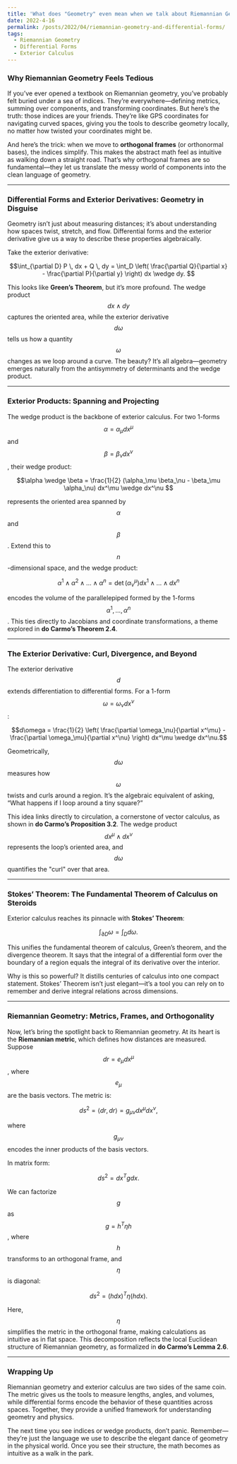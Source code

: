 ```yaml
---
title: 'What does "Geometry" even mean when we talk about Riemannian Geometry: From Orthogonal Frames to Differential Forms'
date: 2022-4-16
permalink: /posts/2022/04/riemannian-geometry-and-differential-forms/
tags:
  - Riemannian Geometry
  - Differential Forms
  - Exterior Calculus
---
```


### **Why Riemannian Geometry Feels Tedious**
If you’ve ever opened a textbook on Riemannian geometry, you’ve probably felt buried under a sea of indices. They’re everywhere—defining metrics, summing over components, and transforming coordinates. But here’s the truth: those indices are your friends. They’re like GPS coordinates for navigating curved spaces, giving you the tools to describe geometry locally, no matter how twisted your coordinates might be.

And here’s the trick: when we move to **orthogonal frames** (or orthonormal bases), the indices simplify. This makes the abstract math feel as intuitive as walking down a straight road. That’s why orthogonal frames are so fundamental—they let us translate the messy world of components into the clean language of geometry.

---

### **Differential Forms and Exterior Derivatives: Geometry in Disguise**

Geometry isn’t just about measuring distances; it’s about understanding how spaces twist, stretch, and flow. Differential forms and the exterior derivative give us a way to describe these properties algebraically.

Take the exterior derivative:

$$\int_{\partial D} P \, dx + Q \, dy = \int_D \left( \frac{\partial Q}{\partial x} - \frac{\partial P}{\partial y} \right) dx \wedge dy. $$

This looks like **Green’s Theorem**, but it’s more profound. The wedge product $$dx \wedge dy$$ captures the oriented area, while the exterior derivative $$d\omega$$ tells us how a quantity $$\omega$$ changes as we loop around a curve. The beauty? It’s all algebra—geometry emerges naturally from the antisymmetry of determinants and the wedge product.

---

### **Exterior Products: Spanning and Projecting**

The wedge product is the backbone of exterior calculus. For two 1-forms $$\alpha = \alpha_\mu dx^\mu$$ and $$\beta = \beta_\nu dx^\nu$$, their wedge product:

$$\alpha \wedge \beta = \frac{1}{2} (\alpha_\mu \beta_\nu - \beta_\mu \alpha_\nu) dx^\mu \wedge dx^\nu $$

represents the oriented area spanned by $$\alpha$$ and $$\beta$$. Extend this to $$n$$-dimensional space, and the wedge product:

$$\alpha^1 \wedge \alpha^2 \wedge \dots \wedge \alpha^n = \det(\alpha^\mu_\nu) dx^1 \wedge \dots \wedge dx^n $$

encodes the volume of the parallelepiped formed by the 1-forms $$\alpha^1, \dots, \alpha^n$$. This ties directly to Jacobians and coordinate transformations, a theme explored in **do Carmo’s Theorem 2.4**.

---

### **The Exterior Derivative: Curl, Divergence, and Beyond**

The exterior derivative $$d$$ extends differentiation to differential forms. For a 1-form $$\omega = \omega_\nu dx^\nu$$:

$$d\omega = \frac{1}{2} \left( \frac{\partial \omega_\nu}{\partial x^\mu} - \frac{\partial \omega_\mu}{\partial x^\nu} \right) dx^\mu \wedge dx^\nu.$$

Geometrically, $$d\omega$$ measures how $$\omega$$ twists and curls around a region. It’s the algebraic equivalent of asking, “What happens if I loop around a tiny square?”

This idea links directly to circulation, a cornerstone of vector calculus, as shown in **do Carmo’s Proposition 3.2**. The wedge product $$dx^\mu \wedge dx^\nu$$ represents the loop’s oriented area, and $$d\omega$$ quantifies the "curl" over that area.

---

### **Stokes’ Theorem: The Fundamental Theorem of Calculus on Steroids**

Exterior calculus reaches its pinnacle with **Stokes’ Theorem**:

$$\int_{\partial D} \omega = \int_D d\omega. $$

This unifies the fundamental theorem of calculus, Green’s theorem, and the divergence theorem. It says that the integral of a differential form over the boundary of a region equals the integral of its derivative over the interior.

Why is this so powerful? It distills centuries of calculus into one compact statement. Stokes’ Theorem isn’t just elegant—it’s a tool you can rely on to remember and derive integral relations across dimensions.

---

### **Riemannian Geometry: Metrics, Frames, and Orthogonality**

Now, let’s bring the spotlight back to Riemannian geometry. At its heart is the **Riemannian metric**, which defines how distances are measured. Suppose $$dr = e_\mu dx^\mu$$, where $$e_\mu$$ are the basis vectors. The metric is:

$$ds^2 = \langle dr, dr \rangle = g_{\mu\nu} dx^\mu dx^\nu,$$

where $$g_{\mu\nu}$$ encodes the inner products of the basis vectors.

In matrix form:

$$ds^2 = dx^T g dx.$$

We can factorize $$g$$ as $$g = h^T \eta h$$, where $$h$$ transforms to an orthogonal frame, and $$\eta$$ is diagonal:

$$ds^2 = (h dx)^T \eta (h dx).$$

Here, $$\eta$$ simplifies the metric in the orthogonal frame, making calculations as intuitive as in flat space. This decomposition reflects the local Euclidean structure of Riemannian geometry, as formalized in **do Carmo’s Lemma 2.6**.

---

### **Wrapping Up**

Riemannian geometry and exterior calculus are two sides of the same coin. The metric gives us the tools to measure lengths, angles, and volumes, while differential forms encode the behavior of these quantities across spaces. Together, they provide a unified framework for understanding geometry and physics.

The next time you see indices or wedge products, don’t panic. Remember—they’re just the language we use to describe the elegant dance of geometry in the physical world. Once you see their structure, the math becomes as intuitive as a walk in the park.
